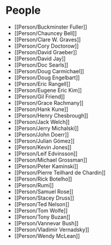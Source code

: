 # People

- [[Person/Buckminster Fuller]]
- [[Person/Chauncey Bell]]
- [[Person/Clare W. Graves]]
- [[Person/Cory Doctorow]]
- [[Person/David Graeber]]
- [[Person/David Jay]]
- [[Person/Doc Searls]]
- [[Person/Doug Carmichael]]
- [[Person/Doug Engelbart]]
- [[Person/Eric Rangell]]
- [[Person/Eugene Eric Kim]]
- [[Person/Gil Friend]]
- [[Person/Grace Rachmany]]
- [[Person/Hank Kune]]
- [[Person/Henry Chesbrough]]
- [[Person/Jack Welch]]
- [[Person/Jerry Michalski]]
- [[Person/John Doerr]]
- [[Person/Julian Gómez]]
- [[Person/Kevin Jones]]
- [[Person/Leif Edvinsson]]
- [[Person/Michael Grossman]]
- [[Person/Peter Kaminski]]
- [[Person/Pierre Teilhard de Chardin]]
- [[Person/Rick Botelho]]
- [[Person/Rumi]]
- [[Person/Samuel Rose]]
- [[Person/Stacey Druss]]
- [[Person/Ted Nelson]]
- [[Person/Tom Wolfe]]
- [[Person/Tony Buzan]]
- [[Person/Vannevar Bush]]
- [[Person/Vladimir Vernadsky]]
- [[Person/Wendy McLean]]

